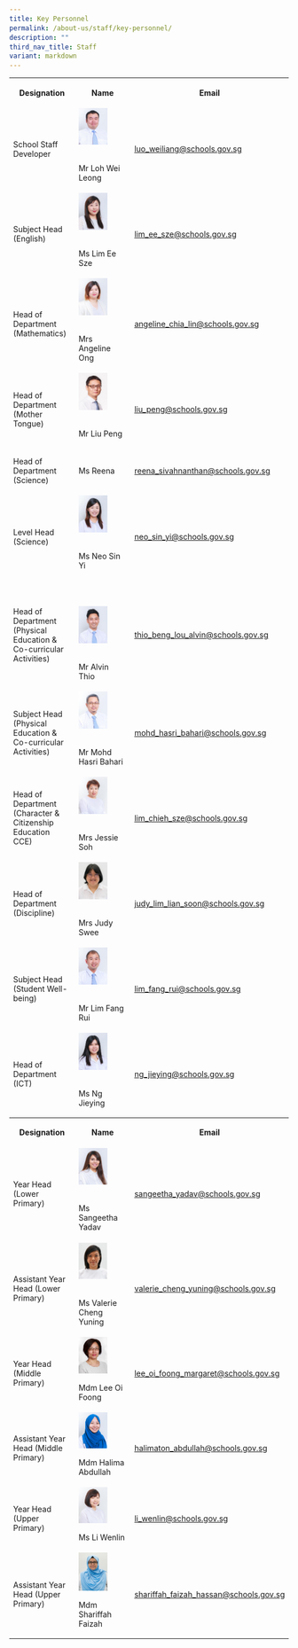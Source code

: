 ```yaml
---
title: Key Personnel
permalink: /about-us/staff/key-personnel/
description: ""
third_nav_title: Staff
variant: markdown
---
```

<table><tbody><tr><th rowspan="1" colspan="1"><p><strong>Designation</strong></p></th><th rowspan="1" colspan="1"><p><strong>Name</strong></p></th><th rowspan="1" colspan="1"><p><strong>Email</strong></p></th></tr><tr><td rowspan="1" colspan="1"><p>School Staff Developer</p></td><td rowspan="1" colspan="1"><div class="isomer-image-wrapper"><img style="width:60%" height="auto" width="100%" alt="lohweileong" src="/images/lohweileong.jpeg"></div><p><br>Mr Loh Wei Leong</p></td><td rowspan="1" colspan="1"><p><a href="https://www.bedokgreenpri.moe.edu.sg/about-us/staff/key-personnel/loh_wei_leong@schools.gov.sg" rel="noopener noreferrer nofollow" target="_blank"><u>luo_weiliang@schools.gov.sg</u></a></p></td></tr><tr><td rowspan="1" colspan="1"><p>Subject Head (English)</p></td><td rowspan="1" colspan="1"><div class="isomer-image-wrapper"><img style="width:60%" height="auto" width="100%" alt="keypersonnel3" src="/images/Key%20Personnel%201/keypersonnel3.jpg"></div><p><br>Ms Lim Ee Sze<br></p></td><td rowspan="1" colspan="1"><p><a href="https://www.bedokgreenpri.moe.edu.sg/about-us/staff/key-personnel/lim_ee_sze@schools.gov.sg" rel="noopener noreferrer nofollow" target="_blank"><u>lim_ee_sze@schools.gov.sg</u></a></p></td></tr><tr><td rowspan="1" colspan="1"><p>Head of Department (Mathematics)</p></td><td rowspan="1" colspan="1"><div class="isomer-image-wrapper"><img style="width:60%" height="auto" width="100%" alt="keypersonnel4" src="/images/Key%20Personnel%201/keypersonnel4.jpg"></div><p><br>Mrs Angeline Ong</p></td><td rowspan="1" colspan="1"><p><a href="https://www.bedokgreenpri.moe.edu.sg/about-us/staff/key-personnel/angeline_chia_lin@schools.gov.sg" rel="noopener noreferrer nofollow" target="_blank"><u>angeline_chia_lin@schools.gov.sg</u></a></p></td></tr><tr><td rowspan="1" colspan="1"><p>Head of Department (Mother Tongue)</p></td><td rowspan="1" colspan="1"><div class="isomer-image-wrapper"><img style="width:60%" height="auto" width="100%" alt="keypersonnel5" src="/images/Key%20Personnel%201/keypersonnel5.jpg"></div><p><br>Mr Liu Peng<br></p></td><td rowspan="1" colspan="1"><p><a href="https://www.bedokgreenpri.moe.edu.sg/about-us/staff/key-personnel/liu_peng@schools.gov.sg" rel="noopener noreferrer nofollow" target="_blank"><u>liu_peng@schools.gov.sg</u></a></p></td></tr><tr><td rowspan="1" colspan="1"><p>Head of Department (Science)</p></td><td rowspan="1" colspan="1"><p>Ms Reena</p></td><td rowspan="1" colspan="1"><p><a href="mailto:reena_sivahnanthan@schools.gov.sg" rel="noopener noreferrer nofollow" target="_blank">reena_sivahnanthan@schools.gov.sg</a></p></td></tr><tr><td rowspan="1" colspan="1"><p>Level Head (Science)</p></td><td rowspan="1" colspan="1"><div class="isomer-image-wrapper"><img style="width:60%" height="auto" width="100%" alt="keypersonnel8" src="/images/Key%20Personnel%201/keypersonnel8.jpg"></div><p><br>Ms Neo Sin Yi</p></td><td rowspan="1" colspan="1"><p><a href="https://www.bedokgreenpri.moe.edu.sg/about-us/staff/key-personnel/neo_sin_yi@schools.gov.sg" rel="noopener noreferrer nofollow" target="_blank"><u>neo_sin_yi@schools.gov.sg</u></a></p></td></tr><tr><td rowspan="1" colspan="1"><p>Head of Department (Physical Education &amp; Co-curricular Activities)</p></td><td rowspan="1" colspan="1"><p><br></p><div class="isomer-image-wrapper"><img style="width:60%" height="auto" width="100%" alt="keypersonnel10" src="/images/Key%20Personnel%201/keypersonnel10.jpg"></div><p><br>Mr Alvin Thio</p></td><td rowspan="1" colspan="1"><p><a href="https://www.bedokgreenpri.moe.edu.sg/about-us/staff/key-personnel/thio_beng_lou_alvin@schools.gov.sg" rel="noopener noreferrer nofollow" target="_blank"><u>thio_beng_lou_alvin@schools.gov.sg</u></a></p></td></tr><tr><td rowspan="1" colspan="1"><p>Subject Head (Physical Education &amp; Co-curricular Activities)</p></td><td rowspan="1" colspan="1"><div class="isomer-image-wrapper"><img style="width:60%" height="auto" width="100%" alt="keypersonnel9" src="/images/Key%20Personnel%201/keypersonnel9.jpg"></div><p><br>Mr Mohd Hasri Bahari</p></td><td rowspan="1" colspan="1"><p><a href="https://www.bedokgreenpri.moe.edu.sg/about-us/staff/key-personnel/mohd_hasri_bahari@schools.gov.sg" rel="noopener noreferrer nofollow" target="_blank"><u>mohd_hasri_bahari@schools.gov.sg</u></a></p></td></tr><tr><td rowspan="1" colspan="1"><p>Head of Department (Character &amp; Citizenship Education CCE)</p></td><td rowspan="1" colspan="1"><div class="isomer-image-wrapper"><img style="width:60%" height="auto" width="100%" alt="keypersonnel11" src="/images/Key%20Personnel%201/keypersonnel11.jpg"></div><p><br>Mrs Jessie Soh</p></td><td rowspan="1" colspan="1"><p><a href="https://www.bedokgreenpri.moe.edu.sg/about-us/staff/key-personnel/lim_chieh_sze@schools.gov.sg" rel="noopener noreferrer nofollow" target="_blank"><u>lim_chieh_sze@schools.gov.sg</u></a></p></td></tr><tr><td rowspan="1" colspan="1"><p>Head of Department (Discipline)</p></td><td rowspan="1" colspan="1"><div class="isomer-image-wrapper"><img style="width:60%" height="auto" width="100%" alt="keypersonnel12" src="/images/Key%20Personnel%201/keypersonnel12.jpg"></div><p><br>Mrs Judy Swee</p></td><td rowspan="1" colspan="1"><p><a href="https://www.bedokgreenpri.moe.edu.sg/about-us/staff/key-personnel/judy_lim_lian_soon@schools.gov.sg" rel="noopener noreferrer nofollow" target="_blank"><u>judy_lim_lian_soon@schools.gov.sg</u></a></p></td></tr><tr><td rowspan="1" colspan="1"><p>Subject Head (Student Well-being)</p></td><td rowspan="1" colspan="1"><div class="isomer-image-wrapper"><img style="width:60%" height="auto" width="100%" alt="keypersonnel13" src="/images/Key%20Personnel%201/keypersonnel13.jpg"></div><p><br>Mr Lim Fang Rui</p></td><td rowspan="1" colspan="1"><p><a href="https://www.bedokgreenpri.moe.edu.sg/about-us/staff/key-personnel/lim_fang_rui@schools.gov.sg" rel="noopener noreferrer nofollow" target="_blank"><u>lim_fang_rui@schools.gov.sg</u></a></p></td></tr><tr><td rowspan="1" colspan="1"><p>Head of Department (ICT)</p></td><td rowspan="1" colspan="1"><div class="isomer-image-wrapper"><img style="width:60%" height="auto" width="100%" alt="keypersonnel14" src="/images/Key%20Personnel%201/keypersonnel14.jpg"></div><p><br>Ms Ng Jieying</p></td><td rowspan="1" colspan="1"><p><a href="https://www.bedokgreenpri.moe.edu.sg/about-us/staff/key-personnel/ng_jieying@schools.gov.sg" rel="noopener noreferrer nofollow" target="_blank"><u>ng_jieying@schools.gov.sg</u></a></p></td></tr><tr><th rowspan="1" colspan="1"><p><strong>Designation</strong></p></th><th rowspan="1" colspan="1"><p><strong>Name</strong></p></th><th rowspan="1" colspan="1"><p><strong>Email</strong></p></th></tr><tr><td rowspan="1" colspan="1"><p>Year Head (Lower Primary)</p></td><td rowspan="1" colspan="1"><div class="isomer-image-wrapper"><img style="width:60%" height="auto" width="100%" alt="keypersonnel2" src="/images/Key%20Personnel%201/keypersonnel2.jpg"></div><p><br>Ms Sangeetha Yadav</p></td><td rowspan="1" colspan="1"><p><a href="https://www.bedokgreenpri.moe.edu.sg/about-us/staff/key-personnel/sangeetha_yadav@schools.gov.sg" rel="noopener noreferrer nofollow" target="_blank"><u>sangeetha_yadav@schools.gov.sg</u></a></p></td></tr><tr><td rowspan="1" colspan="1"><p>Assistant Year Head (Lower Primary)</p></td><td rowspan="1" colspan="1"><div class="isomer-image-wrapper"><img style="width:60%" height="auto" width="100%" src="/images/valariecheng.jpg"></div><p><br>Ms Valerie Cheng Yuning</p></td><td rowspan="1" colspan="1"><p><u>valerie_cheng_yuning@schools.gov.sg</u></p></td></tr><tr><td rowspan="1" colspan="1"><p>Year Head (Middle Primary)</p></td><td rowspan="1" colspan="1"><div class="isomer-image-wrapper"><img style="width: 60%" height="auto" width="100%" alt="" src="/images/foongmargaret.jpeg"></div><p></p><p>Mdm Lee Oi Foong</p></td><td rowspan="1" colspan="1"><p><a href="lee_oi_foong_margaret@schools.gov.sg" rel="noopener noreferrer nofollow" target="_blank">lee_oi_foong_margaret@schools.gov.sg</a></p></td></tr><tr><td rowspan="1" colspan="1"><p>Assistant Year Head (Middle Primary)</p></td><td rowspan="1" colspan="1"><div class="isomer-image-wrapper"><img style="width: 60%" height="auto" width="100%" alt="" src="/images/mdmhalimaton.jpeg"></div><p></p><p>Mdm Halima Abdullah</p></td><td rowspan="1" colspan="1"><p><a href="https://www.bedokgreenpri.moe.edu.sg/about-us/staff/key-personnel/halimaton_abdullah@schools.gov.sg" rel="noopener noreferrer nofollow" target="_blank"><u>halimaton_abdullah@schools.gov.sg</u></a></p></td></tr><tr><td rowspan="1" colspan="1"><p>Year Head (Upper Primary)</p></td><td rowspan="1" colspan="1"><div class="isomer-image-wrapper"><img style="width: 60%" height="auto" width="100%" alt="" src="/images/103) MS LI WENLIN.jpeg"></div><p></p><p>Ms Li Wenlin</p></td><td rowspan="1" colspan="1"><p><a href="li_wenlin@schools.gov.sg" rel="noopener noreferrer nofollow" target="_blank">li_wenlin@schools.gov.sg</a></p></td></tr><tr><td rowspan="1" colspan="1"><p>Assistant Year Head (Upper Primary)</p></td><td rowspan="1" colspan="1"><div class="isomer-image-wrapper"><img style="width: 60%" height="auto" width="100%" alt="" src="/images/Sharifah Faiiza.jpeg"></div><p></p><p>Mdm Shariffah Faizah</p></td><td rowspan="1" colspan="1"><p><a href="https://www.bedokgreenpri.moe.edu.sg/about-us/staff/key-personnel/shariffah_faizah_hassan@schools.gov.sg" rel="noopener noreferrer nofollow" target="_blank"><u>shariffah_faizah_hassan@schools.gov.sg</u></a></p></td></tr></tbody></table><p></p>